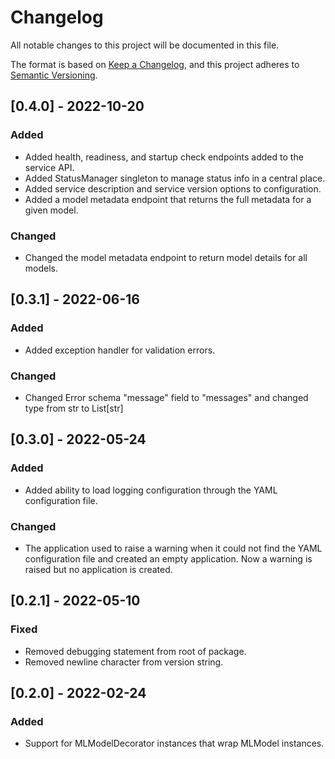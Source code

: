 # Changelog

All notable changes to this project will be documented in this file.

The format is based on [Keep a Changelog](https://keepachangelog.com/en/1.0.0/),
and this project adheres to [Semantic Versioning](https://semver.org/spec/v2.0.0.html).

## [0.4.0] - 2022-10-20

### Added
- Added health, readiness, and startup check endpoints added to the service API.
- Added StatusManager singleton to manage status info in a central place.
- Added service description and service version options to configuration.
- Added a model metadata endpoint that returns the full metadata for a given model.

### Changed
- Changed the model metadata endpoint to return model details for all models.

## [0.3.1] - 2022-06-16

### Added
- Added exception handler for validation errors.

### Changed
- Changed Error schema "message" field to "messages" and changed type from str to List[str]

## [0.3.0] - 2022-05-24

### Added
- Added ability to load logging configuration through the YAML configuration file.

### Changed
- The application used to raise a warning when it could not find the YAML configuration file and created an empty 
application. Now a warning is raised but no application is created.

## [0.2.1] - 2022-05-10

### Fixed
- Removed debugging statement from root of package.
- Removed newline character from version string.

## [0.2.0] - 2022-02-24

### Added
- Support for MLModelDecorator instances that wrap MLModel instances.
